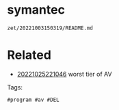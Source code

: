 # symantec

` zet/20221003150319/README.md `

# Related

- [20221025221046](/zet/20221025221046/README.md) worst tier of AV

Tags:

    #program #av #DEL
